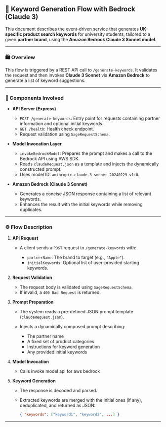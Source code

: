 ## 🔄 Keyword Generation Flow with Bedrock (Claude 3)

This document describes the event-driven service that generates **UK-specific product search keywords** for university students, tailored to a given **partner brand**, using the **Amazon Bedrock Claude 3 Sonnet model**.

---

### 🛍️ Overview

This flow is triggered by a REST API call to `/generate-keywords`. It validates the request and then invokes **Claude 3 Sonnet** via **Amazon Bedrock** to generate a list of keyword suggestions.

---

### 🧹 Components Involved

* **API Server (Express)**

  * `POST /generate-keywords`: Entry point for requests containing partner information and optional initial keywords.
  * `GET /health`: Health check endpoint.
  * Request validation using `SageRequestSchema`.

* **Model Invocation Layer**

  * `invokeBedrockModel`: Prepares the prompt and makes a call to the Bedrock API using AWS SDK.
  * Reads `claudeRequest.json` as a template and injects the dynamically constructed prompt.
  * Uses model ID: `anthropic.claude-3-sonnet-20240229-v1:0`.

* **Amazon Bedrock (Claude 3 Sonnet)**

  * Generates a concise JSON response containing a list of relevant keywords.
  * Enhances the result with the initial keywords while removing duplicates.

---

### ⚙️ Flow Description

1. **API Request**

   * A client sends a `POST` request to `/generate-keywords` with:

     * `partnerName`: The brand to target (e.g., `"Apple"`).
     * `initialKeywords`: Optional list of user-provided starting keywords.

2. **Request Validation**

   * The request body is validated using `SageRequestSchema`.
   * If invalid, a `400 Bad Request` is returned.

3. **Prompt Preparation**

   * The system reads a pre-defined JSON prompt template (`claudeRequest.json`).
   * Injects a dynamically composed prompt describing:

     * The partner name
     * A fixed set of product categories
     * Instructions for keyword generation
     * Any provided initial keywords

4. **Model Invocation**

   * Calls invoke model api for aws bedrock

5. **Keyword Generation**

   * The response is decoded and parsed.
   * Extracted keywords are merged with the initial ones (if any), deduplicated, and returned as JSON:

     ```json
     { "keywords": ["keyword1", "keyword2", ...] }
     ```

---
